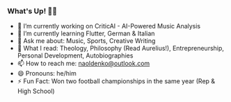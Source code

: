 ### What's Up! ✌🏽
- 🔭 I’m currently working on CriticAI - AI-Powered Music Analysis
- 🌱 I’m currently learning Flutter, German & Italian
- 💬 Ask me about: Music, Sports, Creative Writing
- 📖 What I read: Theology, Philosophy (Read Aurelius!), Entrepreneurship, Personal Development, Autobiographies
- 📫 How to reach me: naoldenko@outlook.com
- 😄 Pronouns: he/him
- ⚡ Fun Fact: Won two football championships in the same year (Rep & High School)
